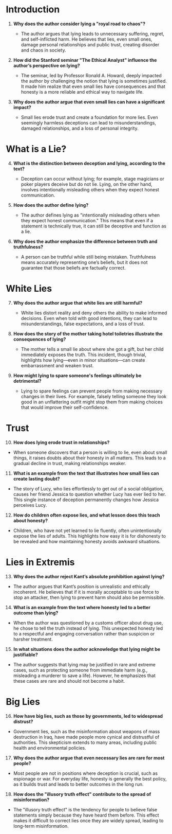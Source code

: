# Introduction

1. **Why does the author consider lying a "royal road to chaos"?**

   - The author argues that lying leads to unnecessary suffering, regret, and self-inflicted harm. He believes that lies, even small ones, damage personal relationships and public trust, creating disorder and chaos in society.

2. **How did the Stanford seminar "The Ethical Analyst" influence the author’s perspective on lying?**

   - The seminar, led by Professor Ronald A. Howard, deeply impacted the author by challenging the notion that lying is sometimes justified. It made him realize that even small lies have consequences and that honesty is a more reliable and ethical way to navigate life.

3. **Why does the author argue that even small lies can have a significant impact?**
   - Small lies erode trust and create a foundation for more lies. Even seemingly harmless deceptions can lead to misunderstandings, damaged relationships, and a loss of personal integrity.

# What is a Lie?

4. **What is the distinction between deception and lying, according to the text?**

   - Deception can occur without lying; for example, stage magicians or poker players deceive but do not lie. Lying, on the other hand, involves intentionally misleading others when they expect honest communication.

5. **How does the author define lying?**

   - The author defines lying as "intentionally misleading others when they expect honest communication." This means that even if a statement is technically true, it can still be deceptive and function as a lie.

6. **Why does the author emphasize the difference between truth and truthfulness?**
   - A person can be truthful while still being mistaken. Truthfulness means accurately representing one’s beliefs, but it does not guarantee that those beliefs are factually correct.

# White Lies

7. **Why does the author argue that white lies are still harmful?**

   - White lies distort reality and deny others the ability to make informed decisions. Even when told with good intentions, they can lead to misunderstandings, false expectations, and a loss of trust.

8. **How does the story of the mother taking hotel toiletries illustrate the consequences of lying?**

   - The mother tells a small lie about where she got a gift, but her child immediately exposes the truth. This incident, though trivial, highlights how lying—even in minor situations—can create embarrassment and weaken trust.

9. **How might lying to spare someone's feelings ultimately be detrimental?**
   - Lying to spare feelings can prevent people from making necessary changes in their lives. For example, falsely telling someone they look good in an unflattering outfit might stop them from making choices that would improve their self-confidence.

# Trust

10. **How does lying erode trust in relationships?**

- When someone discovers that a person is willing to lie, even about small things, it raises doubts about their honesty in all matters. This leads to a gradual decline in trust, making relationships weaker.

11. **What is an example from the text that illustrates how small lies can create lasting doubt?**

- The story of Lucy, who lies effortlessly to get out of a social obligation, causes her friend Jessica to question whether Lucy has ever lied to her. This single instance of deception permanently changes how Jessica perceives Lucy.

12. **How do children often expose lies, and what lesson does this teach about honesty?**

- Children, who have not yet learned to lie fluently, often unintentionally expose the lies of adults. This highlights how easy it is for dishonesty to be revealed and how maintaining honesty avoids awkward situations.

# Lies in Extremis

13. **Why does the author reject Kant’s absolute prohibition against lying?**

- The author argues that Kant’s position is unrealistic and ethically incoherent. He believes that if it is morally acceptable to use force to stop an attacker, then lying to prevent harm should also be permissible.

14. **What is an example from the text where honesty led to a better outcome than lying?**

- When the author was questioned by a customs officer about drug use, he chose to tell the truth instead of lying. This unexpected honesty led to a respectful and engaging conversation rather than suspicion or harsher treatment.

15. **In what situations does the author acknowledge that lying might be justifiable?**

- The author suggests that lying may be justified in rare and extreme cases, such as protecting someone from immediate harm (e.g., misleading a murderer to save a life). However, he emphasizes that these cases are rare and should not become a habit.

# Big Lies

16. **How have big lies, such as those by governments, led to widespread distrust?**

- Government lies, such as the misinformation about weapons of mass destruction in Iraq, have made people more cynical and distrustful of authorities. This skepticism extends to many areas, including public health and environmental policies.

17. **Why does the author argue that even necessary lies are rare for most people?**

- Most people are not in positions where deception is crucial, such as espionage or war. For everyday life, honesty is generally the best policy, as it builds trust and leads to better outcomes in the long run.

18. **How does the "illusory truth effect" contribute to the spread of misinformation?**

- The "illusory truth effect" is the tendency for people to believe false statements simply because they have heard them before. This effect makes it difficult to correct lies once they are widely spread, leading to long-term misinformation.
